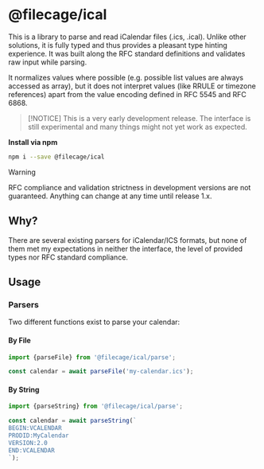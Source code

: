 # @filecage/ical
This is a library to parse and read iCalendar files (.ics, .ical). Unlike other solutions, it is fully
typed and thus provides a pleasant type hinting experience. It was built along the RFC standard definitions
and validates raw input while parsing.

It normalizes values where possible (e.g. possible list values are always accessed as array),
but it does not interpret values (like RRULE or timezone references) apart from the value encoding
defined in RFC 5545 and RFC 6868.

> [!NOTICE]
> This is a very early development release. The interface is still experimental and many things might not yet
> work as expected.

**Install via npm**
```bash
npm i --save @filecage/ical
```
> [!WARNING]
> RFC compliance and validation strictness in development versions are not guaranteed.
> Anything can change at any time until release 1.x.

## Why?
There are several existing parsers for iCalendar/ICS formats, but none of them met my expectations in neither
the interface, the level of provided types nor RFC standard compliance.

## Usage
### Parsers
Two different functions exist to parse your calendar:
#### By File
```js
import {parseFile} from '@filecage/ical/parse';

const calendar = await parseFile('my-calendar.ics');
```

#### By String
```js
import {parseString} from '@filecage/ical/parse';

const calendar = await parseString(`
BEGIN:VCALENDAR
PRODID:MyCalendar
VERSION:2.0
END:VCALENDAR
`);
```
